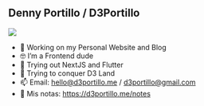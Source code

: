 ## Denny Portillo / D3Portillo
![](https://gist.githubusercontent.com/D3Portillo/0a9e33ddb33eed6c9cf450b2b62e8db8/raw/da350797cebcbdb9c70dc0861ebdfe77e48d57d0/explosion.gif)

- 🔭 Working on my Personal Website and Blog
- 🤓 I’m a Frontend dude
- 🚀 Trying out NextJS and Flutter
- 🌱 Trying to conquer D3 Land 
- 📫 Email: hello@d3portillo.me / d3portillo@gmail.com
- 📓 Mis notas: https://d3portillo.me/notes
